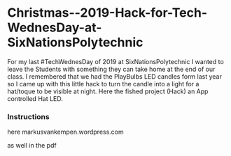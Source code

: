# Christmas--2019-Hack-for-Tech-WednesDay-at-SixNationsPolytechnic
For my last #TechWednesDay of 2019 at SixNationsPolytechnic I wanted to leave the Students with something 
they can take home at the end of our class. 
I remembered that we had the PlayBulbs LED candles form last year so I came up with this little hack 
to turn the candle into a light for a hat/toque to be visible at night. Here the fished project 
(Hack) an App controlled Hat LED.

### Instructions
here markusvankempen.wordpress.com

as well in the pdf

